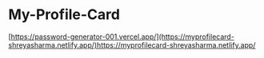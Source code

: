 # My-Profile-Card

[https://password-generator-001.vercel.app/](https://myprofilecard-shreyasharma.netlify.app/)https://myprofilecard-shreyasharma.netlify.app/
